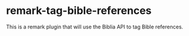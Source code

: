 # remark-tag-bible-references

This is a remark plugin that will use the Biblia API to tag Bible references.
